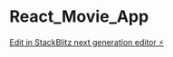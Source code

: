 # React_Movie_App

[Edit in StackBlitz next generation editor ⚡️](https://stackblitz.com/~/github.com/developeranjuUI/React_Movie_App)